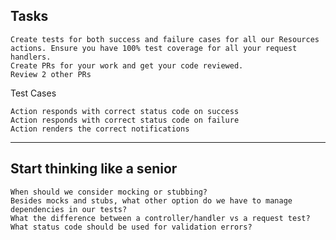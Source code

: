 ## Tasks
    Create tests for both success and failure cases for all our Resources actions. Ensure you have 100% test coverage for all your request handlers.
    Create PRs for your work and get your code reviewed.
    Review 2 other PRs

Test Cases

    Action responds with correct status code on success
    Action responds with correct status code on failure
    Action renders the correct notifications

----

## Start thinking like a senior

    When should we consider mocking or stubbing?
    Besides mocks and stubs, what other option do we have to manage dependencies in our tests?
    What the difference between a controller/handler vs a request test?
    What status code should be used for validation errors?

